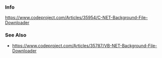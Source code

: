 ### Info
  https://www.codeproject.com/Articles/35954/C-NET-Background-File-Downloader

### See Also
  * https://www.codeproject.com/Articles/35787/VB-NET-Background-File-Downloader
